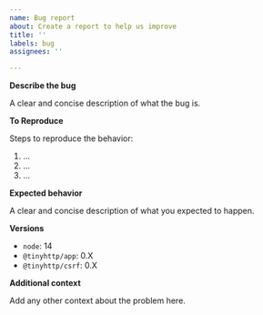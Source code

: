 ```yaml
---
name: Bug report
about: Create a report to help us improve
title: ''
labels: bug
assignees: ''

---
```


**Describe the bug**

A clear and concise description of what the bug is.

**To Reproduce**

Steps to reproduce the behavior:

1. ...
2. ...
3. ...

**Expected behavior**

A clear and concise description of what you expected to happen.

**Versions**

* `node`: 14
* `@tinyhttp/app`: 0.X
* `@tinyhttp/csrf`: 0.X

**Additional context**

Add any other context about the problem here.